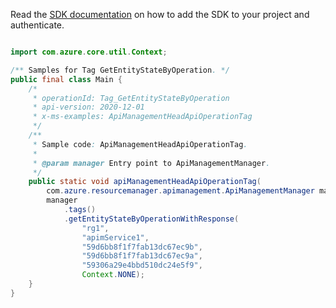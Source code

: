 Read the [SDK documentation](https://github.com/Azure/azure-sdk-for-java/blob/azure-resourcemanager-apimanagement_1.0.0-beta.2/sdk/apimanagement/azure-resourcemanager-apimanagement/README.md) on how to add the SDK to your project and authenticate.

```java

import com.azure.core.util.Context;

/** Samples for Tag GetEntityStateByOperation. */
public final class Main {
    /*
     * operationId: Tag_GetEntityStateByOperation
     * api-version: 2020-12-01
     * x-ms-examples: ApiManagementHeadApiOperationTag
     */
    /**
     * Sample code: ApiManagementHeadApiOperationTag.
     *
     * @param manager Entry point to ApiManagementManager.
     */
    public static void apiManagementHeadApiOperationTag(
        com.azure.resourcemanager.apimanagement.ApiManagementManager manager) {
        manager
            .tags()
            .getEntityStateByOperationWithResponse(
                "rg1",
                "apimService1",
                "59d6bb8f1f7fab13dc67ec9b",
                "59d6bb8f1f7fab13dc67ec9a",
                "59306a29e4bbd510dc24e5f9",
                Context.NONE);
    }
}
```
